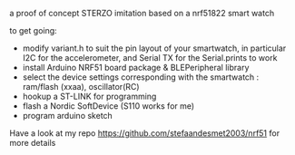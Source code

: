 a proof of concept STERZO imitation based on a nrf51822 smart watch <br>

  to get going:
  - modify variant.h to suit the pin layout of your smartwatch,
    in particular I2C for the accelerometer, and Serial TX for the Serial.prints to work
  - install Arduino NRF51 board package & BLEPeripheral library
  - select the device settings corresponding with the smartwatch : ram/flash (xxaa), oscillator(RC)
  - hookup a ST-LINK for programming
  - flash a Nordic SoftDevice (S110 works for me)
  - program arduino sketch

  Have a look at my repo https://github.com/stefaandesmet2003/nrf51 for more details